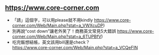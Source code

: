 ## https://www.core-corner.com

- 「請」這個字，可以用please就不用kindly
  https://www.core-corner.com/Web/Main.php?stat=a_VWXcuDP)
- 別再說“cost down”讓老外笑了！商務英文常見5大錯誤
  https://www.core-corner.com/Web/Main.php?stat=a_6TUPBfV)
- 吃完飯想結帳，英文該用bill還是check？
  <br>https://www.core-corner.com/Web/Main.php?stat=a_VCQeFIN
